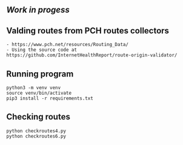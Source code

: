 
***Work in progess***
-

## Valding routes from PCH routes collectors
    - https://www.pch.net/resources/Routing_Data/ 
    - Using the source code at https://github.com/InternetHealthReport/route-origin-validator/

## Running program
    python3 -m venv venv
    source venv/bin/activate
    pip3 install -r requirements.txt

## Checking routes
    python checkroutes4.py
    python checkroutes6.py